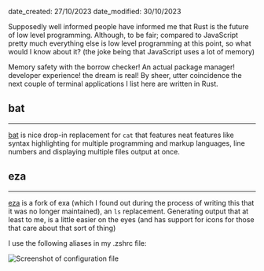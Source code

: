 date_created: 27/10/2023
date_modified: 30/10/2023

Supposedly well informed people have informed me that Rust is the future of low level programming. Although, to be fair; compared to JavaScript pretty much everything else is low level programming at this point, so what would I know about it? (the joke being that JavaScript uses a lot of memory)

Memory safety with the borrow checker! An actual package manager! developer experience! the dream is real! By sheer, utter coincidence the next couple of terminal applications I list here are written in Rust.

## bat

---

[bat](https://github.com/sharkdp/bat) is nice drop-in replacement for `cat` that features neat features like syntax highlighting for multiple programming and markup languages, line numbers and displaying multiple files output at once.

## eza

---

[eza](https://github.com/eza-community/eza) is a fork of exa (which I found out during the process of writing this that it was no longer maintained), an `ls` replacement. Generating output that at least to me, is a little easier on the eyes (and has support for icons for those that care about that sort of thing)

I use the following aliases in my .zshrc file:

![Screenshot of configuration file](../images/eza-screenshot.png)
